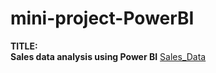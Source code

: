 # mini-project-PowerBI
<b>TITLE:<br>
Sales data analysis using Power BI</b> [Sales_Data](https://drive.google.com/file/d/1LovO_eyvuuQu3Re36Dnokmj3UcrQbnwk/view?usp=sharing)

